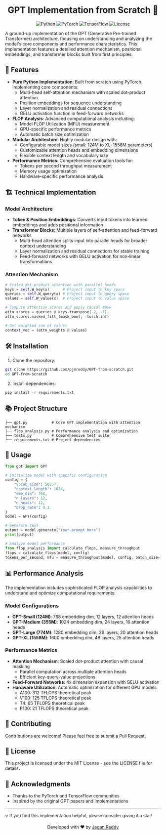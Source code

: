 <div align="center">
  
# GPT Implementation from Scratch 🚀

[![Python](https://img.shields.io/badge/python-3.8+-blue.svg)](https://www.python.org/downloads/)
[![PyTorch](https://img.shields.io/badge/PyTorch-2.3.0-EE4C2C.svg)](https://pytorch.org/)
[![TensorFlow](https://img.shields.io/badge/TensorFlow-2.18.0-FF6F00.svg)](https://tensorflow.org/)
[![License](https://img.shields.io/badge/license-MIT-green.svg)](https://opensource.org/licenses/MIT)

</div>

A ground-up implementation of the GPT (Generative Pre-trained Transformer) architecture, focusing on understanding and analyzing the model's core components and performance characteristics. This implementation features a detailed attention mechanism, positional embeddings, and transformer blocks built from first principles.

## 🌟 Features

- **Pure Python Implementation**: Built from scratch using PyTorch, implementing core components:
  - Multi-head self-attention mechanism with scaled dot-product attention
  - Position embeddings for sequence understanding
  - Layer normalization and residual connections
  - GELU activation function in feed-forward networks
- **FLOP Analysis**: Advanced computational analysis including:
  - Model FLOP Utilization (MFU) measurement
  - GPU-specific performance metrics
  - Automatic batch size optimization
- **Modular Architecture**: Highly modular design with:
  - Configurable model sizes (small: 124M to XL: 1558M parameters)
  - Customizable attention heads and embedding dimensions
  - Flexible context length and vocabulary size
- **Performance Metrics**: Comprehensive evaluation tools for:
  - Tokens per second throughput measurement
  - Memory usage optimization
  - Hardware-specific performance analysis

## 🏗️ Technical Implementation

### Model Architecture
- **Token & Position Embeddings**: Converts input tokens into learned embeddings and adds positional information
- **Transformer Blocks**: Multiple layers of self-attention and feed-forward networks
  - Multi-head attention splits input into parallel heads for broader context understanding
  - Layer normalization and residual connections for stable training
  - Feed-forward networks with GELU activation for non-linear transformations

### Attention Mechanism
```python
# Scaled dot-product attention with parallel heads
keys = self.W_key(x)      # Project input to key space
queries = self.W_query(x) # Project input to query space
values = self.W_value(x)  # Project input to value space

# Compute attention scores and apply causal mask
attn_scores = queries @ keys.transpose(-2, -1)
attn_scores.masked_fill_(mask_bool, -torch.inf)

# Get weighted sum of values
context_vec = (attn_weights @ values)
```

## 🛠️ Installation

1. Clone the repository:
```bash
git clone https://github.com/pjmreddy/GPT-from-scratch.git
cd GPT-from-scratch
```

2. Install dependencies:
```bash
pip install -r requirements.txt
```

## 📚 Project Structure

```
├── gpt.py           # Core GPT implementation with attention mechanism
├── flop_analysis.py # Performance analysis and optimization
├── tests.py         # Comprehensive test suite
└── requirements.txt # Project dependencies
```

## 🚀 Usage

```python
from gpt import GPT

# Initialize model with specific configuration
config = {
    "vocab_size": 50257,
    "context_length": 1024,
    "emb_dim": 768,
    "n_layers": 12,
    "n_heads": 12,
    "drop_rate": 0.1
}
model = GPT(config)

# Generate text
output = model.generate("Your prompt here")
print(output)

# Analyze model performance
from flop_analysis import calculate_flops, measure_throughput
flops = calculate_flops(model, config)
tokens_per_second, mfu = measure_throughput(model, config, batch_size=32)
```

## 📊 Performance Analysis

The implementation includes sophisticated FLOP analysis capabilities to understand and optimize computational requirements:

### Model Configurations
- **GPT-Small (124M)**: 768 embedding dim, 12 layers, 12 attention heads
- **GPT-Medium (355M)**: 1024 embedding dim, 24 layers, 16 attention heads
- **GPT-Large (774M)**: 1280 embedding dim, 36 layers, 20 attention heads
- **GPT-XL (1558M)**: 1600 embedding dim, 48 layers, 25 attention heads

### Performance Metrics
- **Attention Mechanism**: Scaled dot-product attention with causal masking
  - Parallel computation across multiple attention heads
  - Efficient key-query-value projections
- **Feed-Forward Networks**: 4x dimension expansion with GELU activation
- **Hardware Utilization**: Automatic optimization for different GPU models
  - A100: 312 TFLOPS theoretical peak
  - V100: 125 TFLOPS theoretical peak
  - T4: 65 TFLOPS theoretical peak
  - P100: 21 TFLOPS theoretical peak

## 🤝 Contributing

Contributions are welcome! Please feel free to submit a Pull Request.

## 📝 License

This project is licensed under the MIT License - see the LICENSE file for details.

## 🙏 Acknowledgments

- Thanks to the PyTorch and TensorFlow communities
- Inspired by the original GPT papers and implementations

---

⭐️ If you find this implementation helpful, please consider giving it a star!

<div align="center">

Developed with ❤️ by [Jagan Reddy](mailto:peravali810@gmail.com)

</div>
